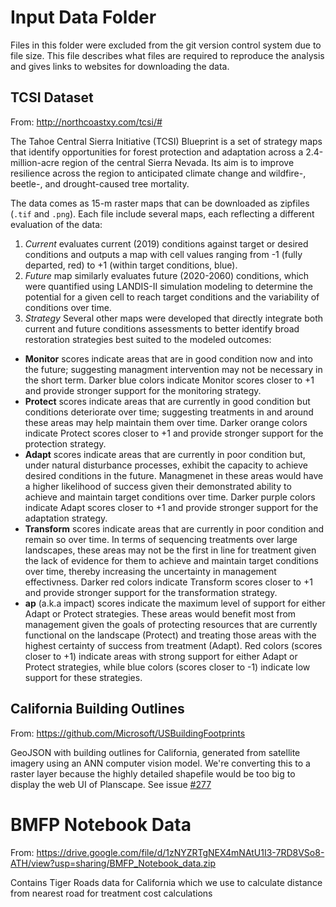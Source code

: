# Input Data Folder

Files in this folder were excluded from the git version control system due to file size. This file describes what files are required to reproduce the analysis and gives links to websites for downloading the data.

## TCSI Dataset

From: <http://northcoastxy.com/tcsi/#>

The Tahoe Central Sierra Initiative (TCSI) Blueprint is a set of strategy maps that identify opportunities for forest protection and adaptation across a 2.4-million-acre region of the central Sierra Nevada. Its aim is to improve resilience across the region to anticipated climate change and wildfire-, beetle-, and drought-caused tree mortality.

The data comes as 15-m raster maps that can be downloaded as zipfiles (`.tif` and `.png`). Each file include several maps, each reflecting a different evaluation of the data:

1.  *Current* evaluates current (2019) conditions against target or desired conditions and outputs a map with cell values ranging from -1 (fully departed, red) to +1 (within target conditions, blue).
2.  *Future* map similarly evaluates future (2020-2060) conditions, which were quantified using LANDIS-II simulation modeling to determine the potential for a given cell to reach target conditions and the variability of conditions over time.
3.  *Strategy* Several other maps were developed that directly integrate both current and future conditions assessments to better identify broad restoration strategies best suited to the modeled outcomes:

-   **Monitor** scores indicate areas that are in good condition now and into the future; suggesting managment intervention may not be necessary in the short term. Darker blue colors indicate Monitor scores closer to +1 and provide stronger support for the monitoring strategy.
-   **Protect** scores indicate areas that are currently in good condition but conditions deteriorate over time; suggesting treatments in and around these areas may help maintain them over time. Darker orange colors indicate Protect scores closer to +1 and provide stronger support for the protection strategy.
-   **Adapt** scores indicate areas that are currently in poor condition but, under natural disturbance processes, exhibit the capacity to achieve desired conditions in the future. Managmenet in these areas would have a higher likelihood of success given their demonstrated ability to achieve and maintain target conditions over time. Darker purple colors indicate Adapt scores closer to +1 and provide stronger support for the adaptation strategy.
-   **Transform** scores indicate areas that are currently in poor condition and remain so over time. In terms of sequencing treatments over large landscapes, these areas may not be the first in line for treatment given the lack of evidence for them to achieve and maintain target conditions over time, thereby increasing the uncertainty in management effectivness. Darker red colors indicate Transform scores closer to +1 and provide stronger support for the transformation strategy.
-   **ap** (a.k.a impact) scores indicate the maximum level of support for either Adapt or Protect strategies. These areas would benefit most from management given the goals of protecting resources that are currently functional on the landscape (Protect) and treating those areas with the highest certainty of success from treatment (Adapt). Red colors (scores closer to +1) indicate areas with strong support for either Adapt or Protect strategies, while blue colors (scores closer to -1) indicate low support for these strategies.


## California Building Outlines

From: <https://github.com/Microsoft/USBuildingFootprints>

GeoJSON with building outlines for California, generated from satellite imagery
using an ANN computer vision model. We're converting this to a raster layer 
because the highly detailed shapefile would be too big to display the web
UI of Planscape. See issue
[#277](https://github.com/OurPlanscape/Planscape/issues/277)


# BMFP Notebook Data

From: <https://drive.google.com/file/d/1zNYZRTgNEX4mNAtU1I3-7RD8VSo8-ATH/view?usp=sharing/BMFP_Notebook_data.zip>

Contains Tiger Roads data for California which we use to calculate distance
from nearest road for treatment cost calculations